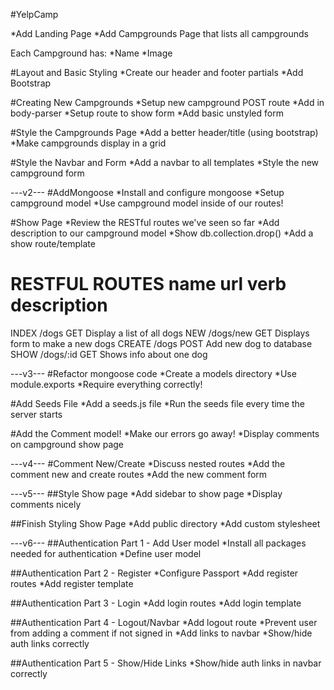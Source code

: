 #YelpCamp

*Add Landing Page
*Add Campgrounds Page that lists all campgrounds

Each Campground has:
*Name 
*Image


#Layout and Basic Styling
*Create our header and footer partials
*Add Bootstrap

#Creating New Campgrounds
*Setup new campground POST route
*Add in body-parser
*Setup route to show form
*Add basic unstyled form

#Style the Campgrounds Page
*Add a better header/title (using bootstrap)
*Make campgrounds display in a grid

#Style the Navbar and Form
*Add a navbar to all templates
*Style the new campground form

---v2---
#AddMongoose
*Install and configure mongoose
*Setup campground model
*Use campground model inside of our routes!

#Show Page
*Review the RESTful routes we've seen so far
*Add description to our campground model
*Show db.collection.drop()
*Add a show route/template

RESTFUL ROUTES
name	url			verb	description
====================================================
INDEX	/dogs		GET		Display a list of all dogs
NEW		/dogs/new	GET		Displays form to make a new dogs
CREATE	/dogs		POST	Add new dog to database
SHOW	/dogs/:id 	GET		Shows info about one dog

---v3---
#Refactor mongoose code
*Create a models directory
*Use module.exports
*Require everything correctly!

#Add Seeds File
*Add a seeds.js file
*Run the seeds file every time the server starts

#Add the Comment model!
*Make our errors go away!
*Display comments on campground show page

---v4---
#Comment New/Create
*Discuss nested routes
*Add the comment new and create routes
*Add the new comment form

---v5---
##Style Show page
*Add sidebar to show page
*Display comments nicely

##Finish Styling Show Page
*Add public directory
*Add custom stylesheet

---v6---
##Authentication Part 1 - Add User model
*Install all packages needed for authentication
*Define user model

##Authentication Part 2 - Register
*Configure Passport
*Add register routes
*Add register template

##Authentication Part 3 - Login
*Add login routes
*Add login template

##Authentication Part 4 - Logout/Navbar
*Add logout route
*Prevent user from adding a comment if not signed in
*Add links to navbar
*Show/hide auth links correctly

##Authentication Part 5 - Show/Hide Links
*Show/hide auth links in navbar correctly
